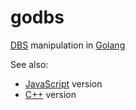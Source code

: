 # godbs
[DBS] manipulation in [Golang]

See also: 
* [JavaScript][dbs.js] version
* [C++][dbs.cpp] version

[Golang]: https://golang.org/
[dbs.js]: https://github.com/ukoloff/dbs.js
[dbs.cpp]: https://github.com/ukoloff/nf4s
[DBS]: https://github.com/ukoloff/dbs.js/wiki/DBS